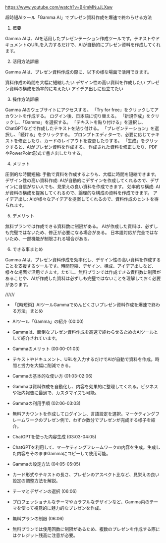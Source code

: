 https://www.youtube.com/watch?v=BKmMNuJLXaw

超時短AIツール「Gamma AI」でプレゼン資料作成を爆速で終わらせる方法

1. 概要

Gamma AIは、AIを活用したプレゼンテーション作成ツールです。テキストやドキュメントのURLを入力するだけで、AIが自動的にプレゼン資料を作成してくれます。

2. 活用方法詳細

Gamma AIは、プレゼン資料作成の際に、以下の様な場面で活用できます。

資料作成の時間を大幅に短縮したい
デザイン性の高い資料を作成したい
プレゼン資料の構成を効率的に考えたい
アイデア出しに役立てたい

3. 操作方法詳細

Gamma AIのウェブサイトにアクセスする。
「Try for free」をクリックしてアカウントを作成する。
ログイン後、日本語に切り替える。
「新規作成」をクリックし、「Gamma」を選択する。
「テキストを貼り付ける」を選択し、ChatGPTなどで作成したテキストを貼り付ける。
「プレゼンテーション」を選択し、「続ける」をクリックする。
プロンプトエディターで、必要に応じてテキストを修正したり、カードのレイアウトを変更したりする。
「生成」をクリックすると、AIがプレゼン資料を作成する。
作成された資料を修正したり、PDFやPowerPoint形式で書き出したりする。

4. メリット

圧倒的な時間短縮: 手動で資料を作成するよりも、大幅に時間を短縮できます。
デザイン性の高い資料作成: AIが自動的にデザインを作成してくれるので、デザインに自信がない人でも、見栄えの良い資料を作成できます。
効率的な構成: AIが資料の構成を提案してくれるので、論理的な構成の資料を作成できます。
アイデア出し: AIが様々なアイデアを提案してくれるので、資料作成のヒントを得られます。

5. デメリット

無料プランでは作成できる資料数に制限がある。
AIが作成した資料は、必ずしも完璧ではないため、修正が必要になる場合がある。
日本語対応が完全ではないため、一部機能が制限される場合がある。

6. できる事まとめ

Gamma AIは、プレゼン資料作成を効率化し、デザイン性の高い資料を作成することを支援するツールです。時間短縮、デザイン、構成、アイデア出しなど、様々な場面で活用できます。ただし、無料プランでは作成できる資料数に制限があることや、AIが作成した資料は必ずしも完璧ではないことを理解しておく必要があります。


//////

- 「【時短術】AIツールGammaでめんどくさいプレゼン資料作成を爆速で終わる方法」まとめ

- AIツール「Gamma」の紹介 (00:00)

- Gammaは、面倒なプレゼン資料作成を高速で終わらせるためのAIツールとして紹介されています。
- Gammaのメリット (00:00-01:03)

- テキストやドキュメント、URLを入力するだけでAIが自動で資料を作成。時間と労力を大幅に削減できる。
- Gammaの基本的な使い方 (01:03-02:06)

- Gammaは資料作成を自動化し、内容を効果的に整理してくれる。ビジネスや社内報告に最適で、カスタマイズも可能。
- Gammaの利用手順 (02:06-03:03)

- 無料アカウントを作成してログインし、言語設定を選択。マーケティングフレームワークのプレゼン例で、わずか数分でプレゼンが完成する様子を紹介。
- ChatGPTを使った内容生成 (03:03-04:05)

- ChatGPTを利用して、マーケティングフレームワークの内容を生成。生成した内容をそのままGammaにコピーして使用可能。
- Gammaの設定方法 (04:05-05:05)

- カード形式やテキストの長さ、プレゼンのアスペクト比など、見栄えの良い設定の調整方法を解説。
- テーマとデザインの選択 (06:06)

- プロフェッショナルなテーマやカラフルなデザインなど、Gamma内のテーマを使って視覚的に魅力的なプレゼンを作成。
- 無料プランの制限 (06:06)

- 無料プランでは使用回数に制限があるため、複数のプレゼンを作成する際にはクレジット残高に注意が必要。
